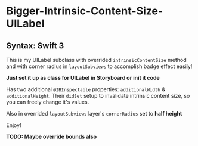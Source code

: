 # Bigger-Intrinsic-Content-Size-UILabel
## Syntax: Swift 3
This is my UILabel subclass with overrided `intrinsicContentSize` method and with corner radius in `layoutSubviews` to accomplish badge effect easily!

**Just set it up as class for UILabel in Storyboard or init it code**

Has two additional `@IBInspectable` properties: `additionalWidth` & `additionalHeight`. Their `didSet` setup to invalidate intrinsic content size, so you can freely change it's values.

Also in overrided `layoutSubviews` layer's `cornerRadius` set to **half height**

Enjoy!

**TODO: Maybe override bounds also**
